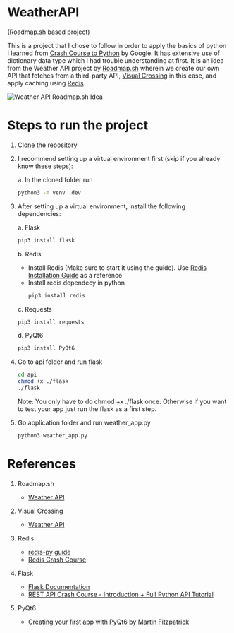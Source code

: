 # WeatherAPI
(Roadmap.sh based project)

This is a project that I chose to follow in order to apply the basics of python I learned from [Crash Course to Python](https://www.coursera.org/learn/python-crash-course/) by Google. It has extensive use of dictionary data type which I had trouble understanding at first. It is an idea from the  Weather API project by [Roadmap.sh](https://roadmap.sh/projects) wherein we create our own API that fetches from a third-party API, [Visual Crossing](https://www.visualcrossing.com/) in this case, and apply caching using [Redis](https://redis.io/).

![Weather API Roadmap.sh Idea](https://assets.roadmap.sh/guest/weather-api-f8i1q.png)

# Steps to run the project

1. Clone the repository
2. I recommend setting up a virtual environment first (skip if you already know these steps):
    
    a. In the cloned folder run
    ```sh
    python3 -m venv .dev
    ```
3. After setting up a virtual environment, install the following dependencies:
    
    a. Flask
    ```sh
    pip3 install flask
    ```
    b. Redis
      - Install Redis (Make sure to start it using the guide). Use [Redis Installation Guide](https://redis.io/docs/latest/operate/oss_and_stack/install/archive/install-redis/) as a reference
      - Install redis dependecy in python
         ```sh
         pip3 install redis
         ```
    c. Requests
    ```sh
    pip3 install requests
    ```
    d. PyQt6
    ```sh
    pip3 install PyQt6
    ```

4. Go to api folder and run flask
    ```sh
    cd api
    chmod +x ./flask
    ./flask
    ```
   Note: You only have to do chmod +x ./flask once. Otherwise if you want to test your app just run the flask as a first step.
4. Go application folder and run weather_app.py

    ```sh
    python3 weather_app.py
    ```

# References

1. Roadmap.sh
   - [Weather API](https://roadmap.sh/projects/weather-api-wrapper-service)

2. Visual Crossing
   - [Weather API](https://www.visualcrossing.com/weather-api/)

3. Redis
   - [redis-py guide](https://redis.io/docs/latest/clients/redis-py/)
   - [Redis Crash Course](https://www.youtube.com/watch?v=jgpVdJB2sKQ)

4. Flask
   - [Flask Documentation](https://flask.palletsprojects.com/en/stable/)
   - [REST API Crash Course - Introduction + Full Python API Tutorial](https://www.youtube.com/watch?v=qbLc5a9jdXo)

5. PyQt6
   - [Creating your first app with PyQt6 by Martin Fitzpatrick](https://www.pythonguis.com/pyqt6-tutorial/#pyqt6-start)
